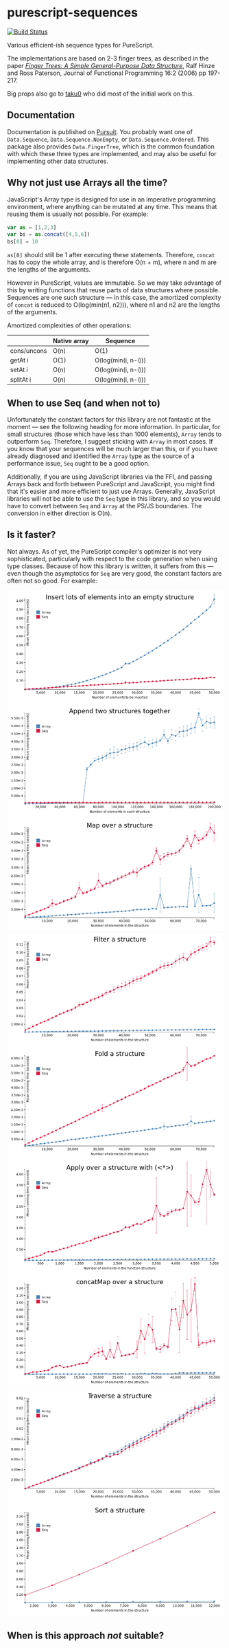 # purescript-sequences

[![Build Status](https://travis-ci.org/hdgarrood/purescript-sequences.svg?branch=master)](https://travis-ci.org/hdgarrood/purescript-sequences)

Various efficient-ish sequence types for PureScript.

The implementations are based on 2-3 finger trees, as described in the paper
[_Finger Trees: A Simple General-Purpose Data Structure_][1], Ralf Hinze and
Ross Paterson, Journal of Functional Programming 16:2 (2006) pp 197-217.

Big props also go to [taku0](https://github.com/taku0) who did most of the
initial work on this.

## Documentation

Documentation is published on
[Pursuit](https://pursuit.purescript.org/packages/purescript-sequences). You
probably want one of `Data.Sequence`, `Data.Sequence.NonEmpty`, or
`Data.Sequence.Ordered`. This package also provides `Data.FingerTree`, which is
the common foundation with which these three types are implemented, and may
also be useful for implementing other data structures.

## Why not just use Arrays all the time?

JavaScript's Array type is designed for use in an imperative programming
environment, where anything can be mutated at any time. This means that reusing
them is usually not possible. For example:

```javascript
var as = [1,2,3]
var bs = as.concat([4,5,6])
bs[0] = 10
```

`as[0]` should still be 1 after executing these statements. Therefore, `concat`
has to copy the whole array, and is therefore O(n + m), where n and m are the
lengths of the arguments.

However in PureScript, values are immutable. So we may take advantage of this
by writing functions that reuse parts of data structures where possible.
Sequences are one such structure &mdash; in this case, the amortized complexity
of `concat` is reduced to O(log(min(n1, n2))), where n1 and n2 are the lengths
of the arguments.

Amortized complexities of other operations:

|               | Native array | Sequence            |
|---------------|--------------|---------------------|
| cons/uncons   | O(n)         | O(1)                |
| getAt i       | O(1)         | O(log(min(i, n-i))) |
| setAt i       | O(n)         | O(log(min(i, n-i))) |
| splitAt i     | O(n)         | O(log(min(i, n-i))) |


## When to use Seq (and when not to)

Unfortunately the constant factors for this library are not fantastic at the
moment &mdash; see the following heading for more information. In particular,
for small structures (those which have less than 1000 elements), `Array` tends
to outperform `Seq`. Therefore, I suggest sticking with `Array` in most cases.
If you know that your sequences will be much larger than this, or if you have
already diagnosed and identified the `Array` type as the source of a
performance issue, `Seq` ought to be a good option.

Additionally, if you are using JavaScript libraries via the FFI, and passing
Arrays back and forth between PureScript and JavaScript, you might find that
it's easier and more efficient to just use Arrays. Generally, JavaScript
libraries will not be able to use the `Seq` type in this library, and so you
would have to convert between `Seq` and `Array` at the PS/JS boundaries. The
conversion in either direction is O(n).

## Is it faster?

Not always. As of yet, the PureScript compiler's optimizer is not very
sophisticated, particularly with respect to the code generation when using type
classes. Because of how this library is written, it suffers from this &mdash;
even though the asymptotics for `Seq` are very good, the constant factors are
often not so good. For example:

![insert-lots](benchmarks/graphs/insert-lots.png)
![append](benchmarks/graphs/append.png)
![map](benchmarks/graphs/map.png)
![filter](benchmarks/graphs/filter.png)
![fold](benchmarks/graphs/fold.png)
![apply](benchmarks/graphs/apply.png)
![concatMap](benchmarks/graphs/concat-map.png)
![traverse](benchmarks/graphs/traverse.png)
![sort](benchmarks/graphs/sort.png)

## When is this approach _not_ suitable?


[1]: http://staff.city.ac.uk/~ross/papers/FingerTree.pdf
